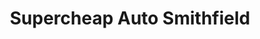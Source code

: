 ---
title: "Supercheap Auto Smithfield"
url: /smithfield/supercheap-auto-smithfield/
shop: Autoteile
---